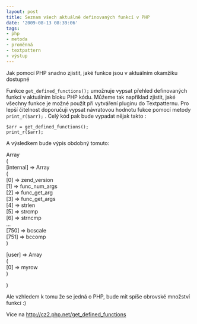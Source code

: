 ```yaml
---
layout: post
title: Seznam všech aktuálně definovaných funkcí v PHP
date: '2009-08-13 08:39:06'
tags:
- php
- metoda
- proměnná
- textpattern
- výstup
---
```


Jak pomocí PHP snadno zjistit, jaké funkce jsou v aktuálním
okamžiku dostupné


<p>Funkce <code>get_defined_functions();</code> umožnuje vypsat přehled
definovaných funkcí v aktuálním bloku PHP kódu. Můžeme tak
například zjistit, jaké všechny funkce je možné použít při vytváření
pluginu do Textpatternu. Pro lepší čitelnost doporučuji vypsat návratovou
hodnotu fukce pomocí metody <code>print_r($arr);</code> . Celý kód pak bude
vypadat nějak takto :</p>

<pre><code>$arr = get_defined_functions();
print_r($arr);</code></pre>

<p>A výsledkem bude výpis obdobný tomuto:</p>

<p>Array
<br />(
<br />[internal] => Array
<br />(
<br />[0] => zend_version
<br />[1] => func_num_args
<br />[2] => func_get_arg
<br />[3] => func_get_args
<br />[4] => strlen
<br />[5] => strcmp
<br />[6] => strncmp
<br />...
<br />[750] => bcscale
<br />[751] => bccomp
<br />)</p>

<p>[user] => Array
<br />(
<br />[0] => myrow
<br />)</p>

<p>)</p>

<p>Ale vzhledem k tomu že se jedná o PHP, bude mít spíše
obrovské množství funkcí :)</p>

<p>Více na <a
href="http://cz2.php.net/get_defined_functions">http://cz2.php­.net/get_defi­ned_functions</a></p>

